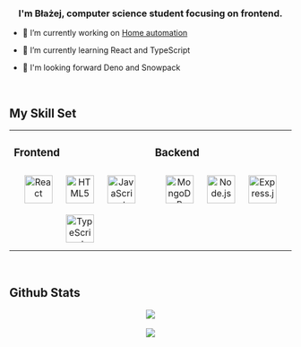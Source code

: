 ### <div align="center">I'm Błażej, computer science student focusing on frontend.</div>  
  

- 🔭 I’m currently working on [Home automation](hhttps://github.com/owocowe-piatki/home-automation/)  
  

- 🌱 I’m currently learning React and TypeScript  
  

- 🤯 I'm looking forward Deno and Snowpack  
  


  

<br/>  


## My Skill Set  
<table><tr><td valign="top" width="50%">



### Frontend  
<div align="center">  
<img style="margin: 10px" src="https://profilinator.rishav.dev/skills-assets/react-original-wordmark.svg" alt="React" height="50" />  
<img style="margin: 10px" src="https://profilinator.rishav.dev/skills-assets/html5-original-wordmark.svg" alt="HTML5" height="50" />  
<img style="margin: 10px" src="https://profilinator.rishav.dev/skills-assets/javascript-original.svg" alt="JavaScript" height="50" />  
<img style="margin: 10px" src="https://profilinator.rishav.dev/skills-assets/typescript-original.svg" alt="TypeScript" height="50" />  
</div>

</td><td valign="top" width="50%">



### Backend  
<div align="center">  
<img style="margin: 10px" src="https://profilinator.rishav.dev/skills-assets/mongodb-original-wordmark.svg" alt="MongoDB" height="50" />  
<img style="margin: 10px" src="https://profilinator.rishav.dev/skills-assets/nodejs-original-wordmark.svg" alt="Node.js" height="50" />  
<img style="margin: 10px" src="https://profilinator.rishav.dev/skills-assets/express-original-wordmark.svg" alt="Express.js" height="50" />  
</div>

</td>


</tr></table>  

<br/>  




## Github Stats  
<div align="center"><img src="https://github-readme-stats.vercel.app/api?username=saunter511&show_icons=true&count_private=true&hide_border=true" align="center" /></div>  

<br/>  



 

<div align="center">
<img src="https://komarev.com/ghpvc/?username=saunter511&&style=flat-square" align="center" />
</div>  
  

<br/>  


<br />

